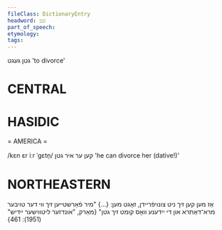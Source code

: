 ```yaml
---
fileClass: DictionaryEntry
headword: גטן
part_of_speech: 
etymology: 
tags: 
---
```

גטן
געגט
'to divorce'

CENTRAL
========

HASIDIC
=======
= AMERICA = 

/kɛn ɛr iːr ˈgɛtn̩/ קען ער איר גטן 'he can divorce her (dative!)'

NORTHEASTERN
==============

אַז מען קען זיך ניט צונויפֿריידן, זאָגט מען: {...} "מיר פֿאַרשטייען זיך ווי דער טויבער מרא־דאַתרא און די ייִדענע וואָס קומט זיך גטן"
{מאַרק, "אונדזער ליטווישער ייִדיש" (1951): 461}
